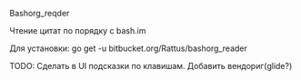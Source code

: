 Bashorg_reqder

Чтение цитат по порядку с bash.im

Для установки: go get -u bitbucket.org/Rattus/bashorg_reader

TODO:
Сделать в UI подсказки по клавишам.
Добавить вендориг(glide?)